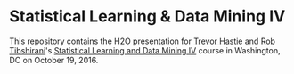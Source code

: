 # Statistical Learning & Data Mining IV

This repository contains the H2O presentation for [Trevor Hastie](http://www-stat.stanford.edu/~hastie) and [Rob Tibshirani](http://www-stat.stanford.edu/~tibs)'s [Statistical Learning and Data Mining IV](http://web.stanford.edu/~hastie/sldm.html) course in Washington, DC on October 19, 2016.
